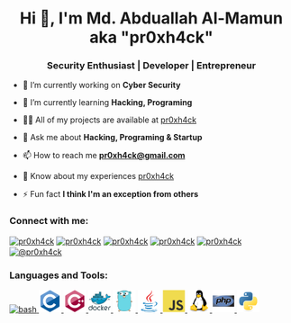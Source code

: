 <h1 align="center">Hi 👋, I'm Md. Abduallah Al-Mamun aka "pr0xh4ck"</h1>
<h3 align="center">Security Enthusiast | Developer | Entrepreneur</h3>

- 🔭 I’m currently working on **Cyber Security**

- 🌱 I’m currently learning **Hacking, Programing**

- 👨‍💻 All of my projects are available at [pr0xh4ck](https://github.com/pr0xh4ck?tab=repositories)

- 💬 Ask me about **Hacking, Programing & Startup**

- 📫 How to reach me **pr0xh4ck@gmail.com**

- 📄 Know about my experiences [pr0xh4ck](https://pr0xh4ck.github.io)

- ⚡ Fun fact **I think I'm an exception from others**

<h3 align="left">Connect with me:</h3>
<p align="left">
<a href="https://twitter.com/pr0xh4ck" target="blank"><img align="center" src="https://raw.githubusercontent.com/rahuldkjain/github-profile-readme-generator/master/src/images/icons/Social/twitter.svg" alt="pr0xh4ck" height="30" width="40" /></a>
<a href="https://linkedin.com/in/pr0xh4ck" target="blank"><img align="center" src="https://raw.githubusercontent.com/rahuldkjain/github-profile-readme-generator/master/src/images/icons/Social/linked-in-alt.svg" alt="pr0xh4ck" height="30" width="40" /></a>
<a href="https://stackoverflow.com/users/pr0xh4ck" target="blank"><img align="center" src="https://raw.githubusercontent.com/rahuldkjain/github-profile-readme-generator/master/src/images/icons/Social/stack-overflow.svg" alt="pr0xh4ck" height="30" width="40" /></a>
<a href="https://fb.com/pr0xh4ck" target="blank"><img align="center" src="https://raw.githubusercontent.com/rahuldkjain/github-profile-readme-generator/master/src/images/icons/Social/facebook.svg" alt="pr0xh4ck" height="30" width="40" /></a>
<a href="https://instagram.com/pr0xh4ck" target="blank"><img align="center" src="https://raw.githubusercontent.com/rahuldkjain/github-profile-readme-generator/master/src/images/icons/Social/instagram.svg" alt="pr0xh4ck" height="30" width="40" /></a>
<a href="https://medium.com/@pr0xh4ck" target="blank"><img align="center" src="https://raw.githubusercontent.com/rahuldkjain/github-profile-readme-generator/master/src/images/icons/Social/medium.svg" alt="@pr0xh4ck" height="30" width="40" /></a>
</p>

<h3 align="left">Languages and Tools:</h3>
<p align="left"> <a href="https://www.gnu.org/software/bash/" target="_blank"> <img src="https://www.vectorlogo.zone/logos/gnu_bash/gnu_bash-icon.svg" alt="bash" width="40" height="40"/> </a> <a href="https://www.cprogramming.com/" target="_blank"> <img src="https://raw.githubusercontent.com/devicons/devicon/master/icons/c/c-original.svg" alt="c" width="40" height="40"/> </a> <a href="https://www.w3schools.com/cpp/" target="_blank"> <img src="https://raw.githubusercontent.com/devicons/devicon/master/icons/cplusplus/cplusplus-original.svg" alt="cplusplus" width="40" height="40"/> </a> <a href="https://www.docker.com/" target="_blank"> <img src="https://raw.githubusercontent.com/devicons/devicon/master/icons/docker/docker-original-wordmark.svg" alt="docker" width="40" height="40"/> </a> <a href="https://golang.org" target="_blank"> <img src="https://raw.githubusercontent.com/devicons/devicon/master/icons/go/go-original.svg" alt="go" width="40" height="40"/> </a> <a href="https://www.java.com" target="_blank"> <img src="https://raw.githubusercontent.com/devicons/devicon/master/icons/java/java-original.svg" alt="java" width="40" height="40"/> </a> <a href="https://developer.mozilla.org/en-US/docs/Web/JavaScript" target="_blank"> <img src="https://raw.githubusercontent.com/devicons/devicon/master/icons/javascript/javascript-original.svg" alt="javascript" width="40" height="40"/> </a> <a href="https://www.linux.org/" target="_blank"> <img src="https://raw.githubusercontent.com/devicons/devicon/master/icons/linux/linux-original.svg" alt="linux" width="40" height="40"/> </a> <a href="https://www.php.net" target="_blank"> <img src="https://raw.githubusercontent.com/devicons/devicon/master/icons/php/php-original.svg" alt="php" width="40" height="40"/> </a> <a href="https://www.python.org" target="_blank"> <img src="https://raw.githubusercontent.com/devicons/devicon/master/icons/python/python-original.svg" alt="python" width="40" height="40"/> </a> </p>

